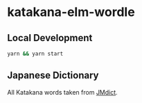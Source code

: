 # katakana-elm-wordle

## Local Development

```sh
yarn && yarn start
```

## Japanese Dictionary

All Katakana words taken from [JMdict](http://www.edrdg.org/wiki/index.php/JMdict-EDICT_Dictionary_Project#CURRENT_VERSION_.26_DOWNLOAD).
